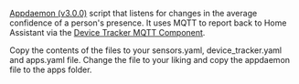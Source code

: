 [Appdaemon (v3.0.0)](https://appdaemon.readthedocs.io/en/latest/) script that listens for changes in the average confidence of a person's presence. It uses MQTT to report back to Home Assistant via the [Device Tracker MQTT Component](https://www.home-assistant.io/components/device_tracker.mqtt/).

Copy the contents of the files to your sensors.yaml, device_tracker.yaml and apps.yaml file. Change the file to your liking and copy the appdaemon file to the apps folder.
